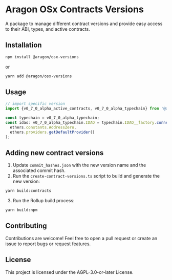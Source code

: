 # Aragon OSx Contracts Versions

A package to manage different contract versions and provide easy access to their ABI, types, and active contracts.

## Installation

```bash
npm install @aragon/osx-versions
```

or

```bash
yarn add @aragon/osx-versions
```

## Usage

```javascript
// import specific version
import {v0_7_0_alpha_active_contracts, v0_7_0_alpha_typechain} from '@aragon/osx-versions';

const typechain = v0_7_0_alpha_typechain;
const idao: v0_7_0_alpha_typechain.IDAO = typechain.IDAO__factory.connect(
  ethers.constants.AddressZero,
  ethers.providers.getDefaultProvider()
);
```

## Adding new contract versions

1. Update `commit_hashes.json` with the new version name and the associated commit hash.
2. Run the `create-contract-versions.ts` script to build and generate the new version:

```bash
yarn build:contracts
```

3. Run the Rollup build process:

```bash
yarn build:npm
```

## Contributing

Contributions are welcome! Feel free to open a pull request or create an issue to report bugs or request features.

## License

This project is licensed under the AGPL-3.0-or-later License.
